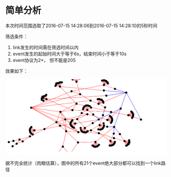 # 简单分析
本次时间范围选取了2016-07-15 14:28:06到2016-07-15 14:28:10的5秒时间  

筛选条件：  
1. link发生的时间需在筛选时间以内  
2. event发生的起始时间大于等于6s，结束时间小于等于10s
3. event协议为2\*， 但不能是205

效果如下：

![](screenshot/screenshot.png)

据不完全统计（肉眼估算），图中的所有21个event绝大部分都可以找到一个link路径
